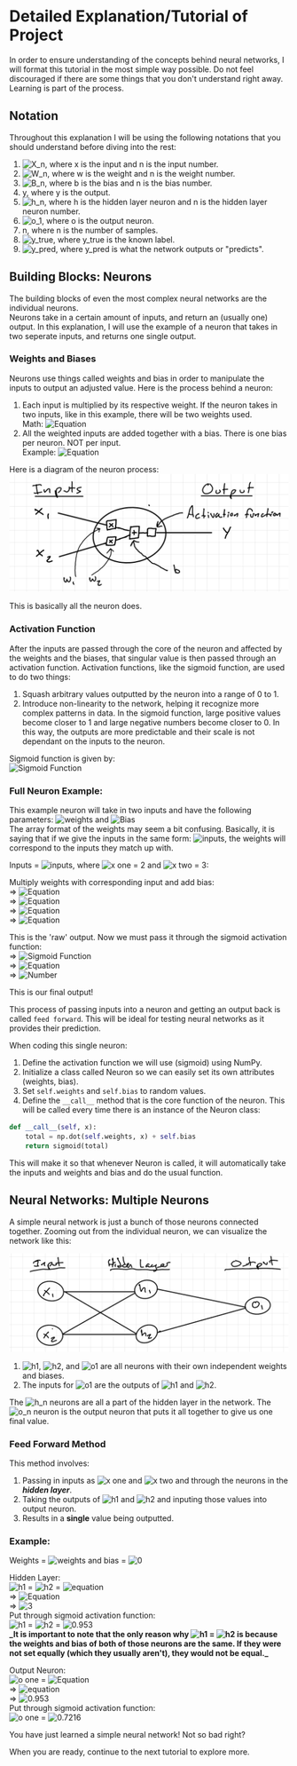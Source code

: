 # Detailed Explanation/Tutorial of Project

In order to ensure understanding of the concepts behind neural networks, I will format this tutorial in the most simple way possible. Do not feel discouraged if there are some things that you don't understand right away. Learning is part of the process.

## Notation

Throughout this explanation I will be using the following notations that you should understand before diving into the rest:

1. ![X_n](https://latex.codecogs.com/png.image?\inline&space;\LARGE&space;\dpi{110}\bg{black}x_{n}), where x is the input and n is the input number.
2. ![W_n](https://latex.codecogs.com/png.image?\inline&space;\LARGE&space;\dpi{110}\bg{black}w_{n}), where w is the weight and n is the weight number.
3. ![B_n](https://latex.codecogs.com/png.image?\inline&space;\LARGE&space;\dpi{110}\bg{black}b_{n}), where b is the bias and n is the bias number.
4. y, where y is the output.
5. ![h_n](https://latex.codecogs.com/png.image?\inline&space;\LARGE&space;\dpi{110}\bg{black}h_{n}), where h is the hidden layer neuron and n is the hidden layer neuron number.
6. ![o_1](https://latex.codecogs.com/png.image?\inline&space;\LARGE&space;\dpi{110}\bg{black}o_{1}), where o is the output neuron.
7. n, where n is the number of samples.
8. ![y_true](https://latex.codecogs.com/png.image?\inline&space;\LARGE&space;\dpi{110}\bg{black}y_{true}), where y_true is the known label.
9. ![y_pred](https://latex.codecogs.com/png.image?\inline&space;\LARGE&space;\dpi{110}\bg{black}y_{pred}), where y_pred is what the network outputs or "predicts".

## Building Blocks: Neurons

The building blocks of even the most complex neural networks are the individual neurons.  
Neurons take in a certain amount of inputs, and return an (usually one) output. In this explanation, I will use the example of a neuron that takes in two seperate inputs, and returns one single output.

### Weights and Biases

Neurons use things called weights and bias in order to manipulate the inputs to output an adjusted value. Here is the process behind a neuron:

1. Each input is multiplied by its respective weight. If the neuron takes in two inputs, like in this example, there will be two weights used.  
   Math: ![Equation](https://latex.codecogs.com/png.image?\inline&space;\LARGE&space;\dpi{110}\bg{black}x_{n}=>x_{n}*w_{n})
2. All the weighted inputs are added together with a bias. There is one bias per neuron. NOT per input.  
   Example: ![Equation](<https://latex.codecogs.com/png.image?\inline&space;\large&space;\dpi{110}\bg{black}(w_{1}*x_{1}+w_{2}*x_{2})+b>)

Here is a diagram of the neuron process:  
![Single Neuron Diagram](images/single_neuron.png)

This is basically all the neuron does.

### Activation Function

After the inputs are passed through the core of the neuron and affected by the weights and the biases, that singular value is then passed through an activation function.
Activation functions, like the sigmoid function, are used to do two things:

1. Squash arbitrary values outputted by the neuron into a range of 0 to 1.
2. Introduce non-linearity to the network, helping it recognize more complex patterns in data. In the sigmoid function, large positive values become closer to 1 and large negative numbers become closer to 0. In this way, the outputs are more predictable and their scale is not dependant on the inputs to the neuron.

Sigmoid function is given by:  
![Sigmoid Function](https://latex.codecogs.com/png.image?\large&space;\dpi{110}\bg{black}\frac{1}{1+e^{-x}})

### Full Neuron Example:

This example neuron will take in two inputs and have the following parameters:
![weights](https://latex.codecogs.com/png.image?\inline&space;\large&space;\dpi{110}\bg{black}w=\left[0,1\right]) and ![Bias](https://latex.codecogs.com/png.image?\inline&space;\large&space;\dpi{110}\bg{black}b=4)  
The array format of the weights may seem a bit confusing. Basically, it is saying that if we give the inputs in the same form: ![inputs](https://latex.codecogs.com/png.image?\inline&space;\large&space;\dpi{110}\bg{black}\left[x_{1},x_{2}\right]), the weights will correspond to the inputs they match up with.

Inputs = ![inputs](https://latex.codecogs.com/png.image?\inline&space;\large&space;\dpi{110}\bg{black}\left[2,3\right]), where ![x one](https://latex.codecogs.com/png.image?\inline&space;\large&space;\dpi{110}\bg{black}x_{1}) = 2 and ![x two](https://latex.codecogs.com/png.image?\inline&space;\large&space;\dpi{110}\bg{black}x_{2}) = 3:

Multiply weights with corresponding input and add bias:  
=> ![Equation](<https://latex.codecogs.com/png.image?\inline&space;\large&space;\dpi{110}\bg{black}(w_{1}*x_{1}+w_{2}*x_{2})+b>)  
=> ![Equation](<https://latex.codecogs.com/png.image?\inline&space;\large&space;\dpi{110}\bg{black}((0*2)+(1*3))+4>)  
=> ![Equation](https://latex.codecogs.com/png.image?\inline&space;\large&space;\dpi{110}\bg{black}3+4)  
=> ![Equation](https://latex.codecogs.com/png.image?\inline&space;\large&space;\dpi{110}\bg{black}7)

This is the 'raw' output. Now we must pass it through the sigmoid activation function:  
=> ![Sigmoid Function](https://latex.codecogs.com/png.image?\inline&space;\LARGE&space;\dpi{110}\bg{black}\frac{1}{1+e^{-x}})  
=> ![Equation](https://latex.codecogs.com/png.image?\inline&space;\LARGE&space;\dpi{110}\bg{black}\frac{1}{1+e^{-7}})  
=> ![Number](https://latex.codecogs.com/png.image?\inline&space;\large&space;\dpi{110}\bg{black}0.999)

This is our final output!

This process of passing inputs into a neuron and getting an output back is called `feed forward`. This will be ideal for testing neural networks as it provides their prediction.

When coding this single neuron:

1. Define the activation function we will use (sigmoid) using NumPy.
2. Initialize a class called Neuron so we can easily set its own attributes (weights, bias).
3. Set `self.weights` and `self.bias` to random values.
4. Define the `__call__` method that is the core function of the neuron. This will be called every time there is an instance of the Neuron class:

```python
def __call__(self, x):
    total = np.dot(self.weights, x) + self.bias
    return sigmoid(total)
```

This will make it so that whenever Neuron is called, it will automatically take the inputs and weights and bias and do the usual function.

## Neural Networks: Multiple Neurons

A simple neural network is just a bunch of those neurons connected together. Zooming out from the individual neuron, we can visualize the network like this:

![Neural Network Diagram](images/simple_neural_network.png)

1. ![h1](https://latex.codecogs.com/png.image?\inline&space;\large&space;\dpi{110}\bg{black}h_{1}), ![h2](https://latex.codecogs.com/png.image?\inline&space;\large&space;\dpi{110}\bg{black}h_{2}), and ![o1](https://latex.codecogs.com/png.image?\inline&space;\large&space;\dpi{110}\bg{black}o_{1}) are all neurons with their own independent weights and biases.
2. The inputs for ![o1](https://latex.codecogs.com/png.image?\inline&space;\large&space;\dpi{110}\bg{black}o_{1}) are the outputs of ![h1](https://latex.codecogs.com/png.image?\inline&space;\large&space;\dpi{110}\bg{black}h_{1}) and ![h2](https://latex.codecogs.com/png.image?\inline&space;\large&space;\dpi{110}\bg{black}h_{2}).

The ![h_n](https://latex.codecogs.com/png.image?\inline&space;\large&space;\dpi{110}\bg{black}h_{n}) neurons are all a part of the hidden layer in the network. The ![o_n](https://latex.codecogs.com/png.image?\inline&space;\large&space;\dpi{110}\bg{black}o_{n}) neuron is the output neuron that puts it all together to give us one final value.

### Feed Forward Method

This method involves:

1. Passing in inputs as ![x one](https://latex.codecogs.com/png.image?\inline&space;\large&space;\dpi{110}\bg{black}x_{1}) and ![x two](https://latex.codecogs.com/png.image?\inline&space;\large&space;\dpi{110}\bg{black}x_{2}) and through the neurons in the **_hidden layer_**.
2. Taking the outputs of ![h1](https://latex.codecogs.com/png.image?\inline&space;\large&space;\dpi{110}\bg{black}h_{1}) and ![h2](https://latex.codecogs.com/png.image?\inline&space;\large&space;\dpi{110}\bg{black}h_{2}) and inputing those values into output neuron.
3. Results in a **single** value being outputted.

### Example:

Weights = ![weights](https://latex.codecogs.com/png.image?\inline&space;\large&space;\dpi{110}\bg{black}\left[0,1\right]) and bias = ![0](https://latex.codecogs.com/png.image?\inline&space;\large&space;\dpi{110}\bg{black}0)

Hidden Layer:  
![h1](https://latex.codecogs.com/png.image?\inline&space;\large&space;\dpi{110}\bg{black}h_{1}) = ![h2](https://latex.codecogs.com/png.image?\inline&space;\large&space;\dpi{110}\bg{black}h_{2}) = ![equation](<https://latex.codecogs.com/png.image?\inline&space;\large&space;\dpi{110}\bg{black}(w_{1}*x_{1}+w_{2}*x_{2})+b>)  
=> ![Equation](<https://latex.codecogs.com/png.image?\inline&space;\large&space;\dpi{110}\bg{black}(0*2+1*3)+0>)  
=> ![3](https://latex.codecogs.com/png.image?\inline&space;\large&space;\dpi{110}\bg{black}3)  
Put through sigmoid activation function:  
![h1](https://latex.codecogs.com/png.image?\inline&space;\large&space;\dpi{110}\bg{black}h_{1}) = ![h2](https://latex.codecogs.com/png.image?\inline&space;\large&space;\dpi{110}\bg{black}h_{2}) = ![0.953](https://latex.codecogs.com/png.image?\inline&space;\large&space;\dpi{110}\bg{black}0.953)  
**_It is important to note that the only reason why ![h1](https://latex.codecogs.com/png.image?\inline&space;\large&space;\dpi{110}\bg{black}h_{1}) = ![h2](https://latex.codecogs.com/png.image?\inline&space;\large&space;\dpi{110}\bg{black}h_{2}) is because the weights and bias of both of those neurons are the same. If they were not set equally (which they usually aren't), they would not be equal.\_**

Output Neuron:  
![o one](https://latex.codecogs.com/png.image?\inline&space;\large&space;\dpi{110}\bg{black}o_{1}) = ![Equation](<https://latex.codecogs.com/png.image?\inline&space;\large&space;\dpi{110}\bg{black}(w_{1}*x_{1}+w_{2}*x_{2})+b>)  
=> ![equation](<https://latex.codecogs.com/png.image?\inline&space;\large&space;\dpi{110}\bg{black}(0*0.953)+(1*0.953)+b>)  
=> ![0.953](https://latex.codecogs.com/png.image?\inline&space;\large&space;\dpi{110}\bg{black}0.953)  
Put through sigmoid activation function:  
![o one](https://latex.codecogs.com/png.image?\inline&space;\large&space;\dpi{110}\bg{black}o_{1}) = ![0.7216](https://latex.codecogs.com/png.image?\inline&space;\large&space;\dpi{110}\bg{black}0.7216)

You have just learned a simple neural network! Not so bad right?

When you are ready, continue to the next tutorial to explore more.
